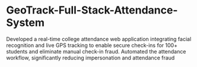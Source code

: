 # GeoTrack-Full-Stack-Attendance-System
Developed a real-time college attendance web application integrating facial recognition and live GPS tracking to enable secure check-ins for 100+ students and eliminate manual check-in fraud. 
Automated the attendance workflow, significantly reducing impersonation and attendance fraud
